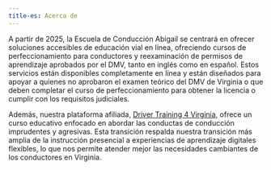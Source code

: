 ```yaml
---
title-es: Acerca de
---
```

A partir de 2025, la Escuela de Conducción Abigail se centrará en ofrecer soluciones accesibles de educación vial en línea, ofreciendo cursos de perfeccionamiento para conductores y reexaminación de permisos de aprendizaje aprobados por el DMV, tanto en inglés como en español. Estos servicios están disponibles completamente en línea y están diseñados para apoyar a quienes no aprobaron el examen teórico del DMV de Virginia o que deben completar el curso de perfeccionamiento para obtener la licencia o cumplir con los requisitos judiciales.

Además, nuestra plataforma afiliada, [Driver Training 4 Virginia](https://drivertraining4virginia.com/general/), ofrece un curso educativo enfocado en abordar las conductas de conducción imprudentes y agresivas. Esta transición respalda nuestra transición más amplia de la instrucción presencial a experiencias de aprendizaje digitales flexibles, lo que nos permite atender mejor las necesidades cambiantes de los conductores en Virginia.